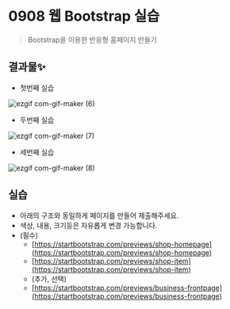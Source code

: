# 0908 웹 Bootstrap 실습
> Bootstrap을 이용한 반응형 홈페이지 만들기

## 결과물✨
- 첫번째 실습

![ezgif com-gif-maker (6)](https://user-images.githubusercontent.com/74820869/194694128-902eabcb-0579-477a-acf7-da31c37250dc.gif)

- 두번째 실습

![ezgif com-gif-maker (7)](https://user-images.githubusercontent.com/74820869/194694211-79094a26-1b54-41ee-8da8-1159950bb3d6.gif)

- 세번째 실습

![ezgif com-gif-maker (8)](https://user-images.githubusercontent.com/74820869/194694261-3ebf43b7-aa0c-4894-a794-22e0413393a5.gif)

## 실습
- 아래의 구조와 동일하게 페이지를 만들어 제출해주세요.
- 색상, 내용, 크기등은 자유롭게 변경 가능합니다. 
- (필수)
    - [https://startbootstrap.com/previews/shop-homepage](https://startbootstrap.com/previews/shop-homepage)
    - [https://startbootstrap.com/previews/shop-item](https://startbootstrap.com/previews/shop-item)
    - (추가, 선택)
    - [https://startbootstrap.com/previews/business-frontpage](https://startbootstrap.com/previews/business-frontpage)